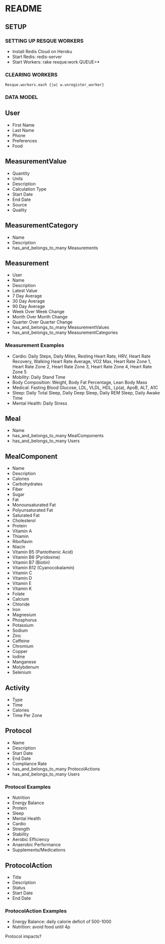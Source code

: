 # README

## SETUP

### SETTING UP RESQUE WORKERS

* Install Redis Cloud on Heroku
* Start Redis: redis-server
* Start Workers: rake resque:work QUEUE=*


### CLEARING WORKERS

```
Resque.workers.each {|w| w.unregister_worker}
```

### DATA MODEL


## User

- First Name
- Last Name
- Phone
- Preferences
- Food


## MeasurementValue

- Quantity
- Units
- Description
- Calculation Type
- Start Date
- End Date
- Source
- Quality


## MeasurementCategory

- Name
- Description
- has_and_belongs_to_many Measurements


## Measurement

- User
- Name
- Description
- Latest Value
- 7 Day Average
- 30 Day Average
- 90 Day Average
- Week Over Week Change
- Month Over Month Change
- Quarter Over Quarter Change
- has_and_belongs_to_many MeasurementValues
- has_and_belongs_to_many MeasurementCategories


### Measurement Examples

- Cardio: Daily Steps, Daily Miles, Resting Heart Rate, HRV, Heart Rate Recovery, Walking Heart Rate Average, VO2 Max, Heart Rate Zone 1, Heart Rate Zone 2, Heart Rate Zone 3, Heart Rate Zone 4, Heart Rate Zone 5
- Mobility: Daily Stand Time
- Body Composition: Weight, Body Fat Percentage, Lean Body Mass
- Medical: Fasting Blood Glucose, LDL, VLDL, HDL, Lp(a), ApoB, ALT, A1C
- Sleep: Daily Total Sleep, Daily Deep Sleep, Daily REM Sleep, Daily Awake Time
- Mental Health: Daily Stress


## Meal

- Name
- has_and_belongs_to_many MealComponents
- has_and_belongs_to_many Users


## MealComponent

- Name
- Description
- Calories
- Carbohydrates
- Fiber
- Sugar
- Fat
- Monounsaturated Fat
- Polyunsaturated Fat
- Saturated Fat
- Cholesterol
- Protein
- Vitamin A
- Thiamin
- Riboflavin
- Niacin
- Vitamin B5 (Pantothenic Acid)
- Vitamin B6 (Pyridoxine)
- Vitamin B7 (Biotin)
- Vitamin B12 (Cyanocobalamin)
- Vitamin C
- Vitamin D
- Vitamin E
- Vitamin K
- Folate
- Calcium
- Chloride
- Iron
- Magnesium
- Phosphorus
- Potassium
- Sodium 
- Zinc
- Caffeine
- Chromium
- Copper
- Iodine
- Manganese
- Molybdenum
- Selenium


## Activity

- Type
- Time
- Calories
- Time Per Zone


## Protocol

- Name
- Description
- Start Date
- End Date
- Compliance Rate
- has_and_belongs_to_many ProtocolActions
- has_and_belongs_to_many Users


### Protocol Examples

- Nutrition
- Energy Balance
- Protein
- Sleep
- Mental Health
- Cardio
- Strength
- Stability
- Aerobic Efficiency
- Anaerobic Performance
- Supplements/Medications


## ProtocolAction

- Title
- Description
- Status
- Start Date
- End Date


### ProtocolAction Examples

- Energy Balance: daily calorie deficit of 500-1000
- Nutrition: avoid food until 4p



Protocol impacts?
